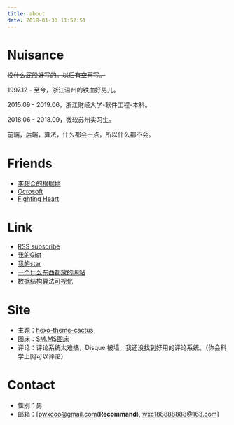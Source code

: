 ```yaml
---
title: about
date: 2018-01-30 11:52:51
---
```


# Nuisance
~~没什么屁股好写的。以后有空再写。~~

1997.12 - 至今，浙江温州的铁血好男儿。

2015.09 - 2019.06，浙江财经大学-软件工程-本科。

2018.06 - 2018.09，微软苏州实习生。

前端，后端，算法，什么都会一点，所以什么都不会。

# Friends
- [李超众的根据地](https://www.licz.site/)
- [Ocrosoft](https://www.ocrosoft.com/)
- [Fighting Heart](http://www.cnblogs.com/zufezzt/)

# Link
- [RSS subscribe](https://blog.pwxcoo.com/atom)
- [我的Gist](https://gist.github.com/pwxcoo)
- [我的star](/2018/05/01/charming-star-repositories/)
- [一个什么东西都放的网站](https://www.pwxcoo.com/)
- [数据结构算法可视化](https://www.cs.usfca.edu/~galles/visualization/Algorithms.html)

# Site
- 主题：[hexo-theme-cactus](https://github.com/probberechts/hexo-theme-cactus)
- 图床：[SM.MS图床](https://sm.ms/)
- 评论：评论系统太难搞，Disque 被墙，我还没找到好用的评论系统。（你会科学上网可以评论）

# Contact
- 性别：男
- 邮箱：[[pwxcoo@gmail.com](mailto:pwxcoo@gmail.com)(**Recommand**), [wxc188888888@163.com](mailto:wxc188888888@163.com)]

